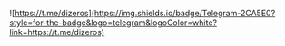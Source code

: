 ![https://t.me/dizeros](https://img.shields.io/badge/Telegram-2CA5E0?style=for-the-badge&logo=telegram&logoColor=white?link=https://t.me/dizeros)
